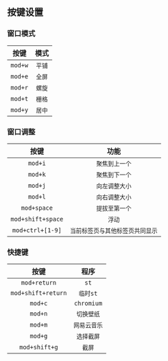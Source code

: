 ## 按键设置

### 窗口模式

|   按键  |  模式  |
|:-------:|:------:|
| `mod+w` | `平铺` |
| `mod+e` | `全屏` |
| `mod+r` | `螺旋` |
| `mod+t` | `栅格` |
| `mod+y` | `居中` |

### 窗口调整

|        按键       |               功能               |
|:-----------------:|:--------------------------------:|
|      `mod+i`      |          `聚焦到上一个`          |
|      `mod+k`      |          `聚焦到下一个`          |
|      `mod+j`      |          `向左调整大小`          |
|      `mod+l`      |          `向右调整大小`          |
|    `mod+space`    |          `提拔至第一个`          |
| `mod+shift+space` |              `浮动`              |
|  `mod+ctrl+[1-9]` | `当前标签页与其他标签页共同显示` |

### 快捷键

|        按键        |     程序     |
|:------------------:|:------------:|
|    `mod+return`    |     `st`     |
| `mod+shift+return` |   `临时st`   |
|       `mod+c`      |  `chromium`  |
|       `mod+n`      |  `切换壁纸`  |
|       `mod+m`      | `网易云音乐` |
|       `mod+g`      |  `选择截屏`  |
|    `mod+shift+g`   |    `截屏`    |


